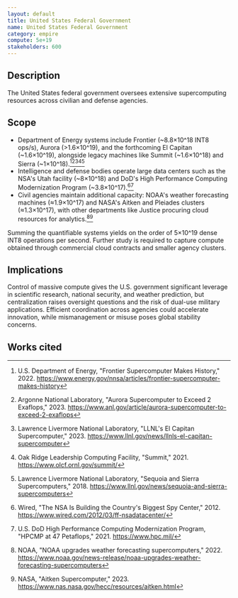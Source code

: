 ```yaml
---
layout: default
title: United States Federal Government
name: United States Federal Government
category: empire
compute: 5e+19
stakeholders: 600
---
```


## Description
The United States federal government oversees extensive supercomputing resources across civilian and defense agencies.

## Scope
- Department of Energy systems include Frontier (~8.8×10^18 INT8 ops/s), Aurora (>1.6×10^19), and the forthcoming El Capitan (~1.6×10^19), alongside legacy machines like Summit (~1.6×10^18) and Sierra (~1×10^18).[^1][^2][^3][^4][^5]
- Intelligence and defense bodies operate large data centers such as the NSA's Utah facility (~8×10^18) and DoD's High Performance Computing Modernization Program (~3.8×10^17).[^6][^7]
- Civil agencies maintain additional capacity: NOAA's weather forecasting machines (≈1.9×10^17) and NASA's Aitken and Pleiades clusters (≈1.3×10^17), with other departments like Justice procuring cloud resources for analytics.[^8][^9]

Summing the quantifiable systems yields on the order of 5×10^19 dense INT8 operations per second. Further study is required to capture compute obtained through commercial cloud contracts and smaller agency clusters.

## Implications
Control of massive compute gives the U.S. government significant leverage in scientific research, national security, and weather prediction, but centralization raises oversight questions and the risk of dual-use military applications. Efficient coordination across agencies could accelerate innovation, while mismanagement or misuse poses global stability concerns.

## Works cited
[^1]: U.S. Department of Energy, "Frontier Supercomputer Makes History," 2022. <https://www.energy.gov/nnsa/articles/frontier-supercomputer-makes-history>
[^2]: Argonne National Laboratory, "Aurora Supercomputer to Exceed 2 Exaflops," 2023. <https://www.anl.gov/article/aurora-supercomputer-to-exceed-2-exaflops>
[^3]: Lawrence Livermore National Laboratory, "LLNL's El Capitan Supercomputer," 2023. <https://www.llnl.gov/news/llnls-el-capitan-supercomputer>
[^4]: Oak Ridge Leadership Computing Facility, "Summit," 2021. <https://www.olcf.ornl.gov/summit/>
[^5]: Lawrence Livermore National Laboratory, "Sequoia and Sierra Supercomputers," 2018. <https://www.llnl.gov/news/sequoia-and-sierra-supercomputers>
[^6]: Wired, "The NSA Is Building the Country's Biggest Spy Center," 2012. <https://www.wired.com/2012/03/ff-nsadatacenter/>
[^7]: U.S. DoD High Performance Computing Modernization Program, "HPCMP at 47 Petaflops," 2021. <https://www.hpc.mil/>
[^8]: NOAA, "NOAA upgrades weather forecasting supercomputers," 2022. <https://www.noaa.gov/news-release/noaa-upgrades-weather-forecasting-supercomputers>
[^9]: NASA, "Aitken Supercomputer," 2023. <https://www.nas.nasa.gov/hecc/resources/aitken.html>
